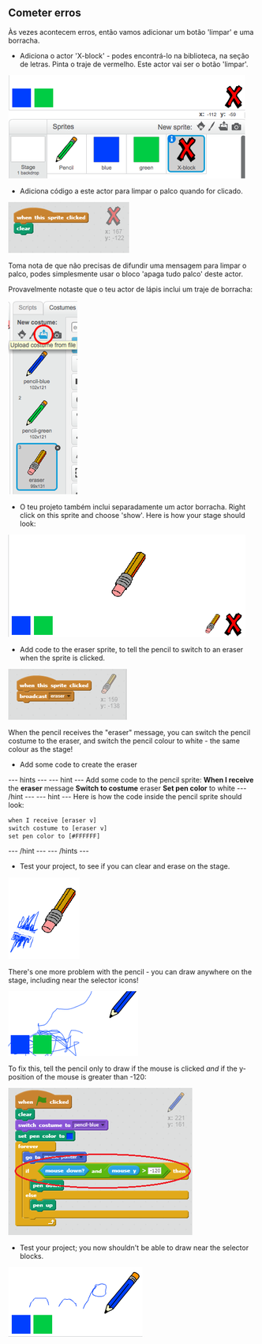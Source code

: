 ## Cometer erros

Às vezes acontecem erros, então vamos adicionar um botão 'limpar' e uma borracha.

+ Adiciona o actor 'X-block' - podes encontrá-lo na biblioteca, na seção de letras. Pinta o traje de vermelho. Este actor vai ser o botão 'limpar'.

![screenshot](images/paint-x.png)

+ Adiciona código a este actor para limpar o palco quando for clicado.

![Clear stage](images/clear-stage.png)

Toma nota de que não precisas de difundir uma mensagem para limpar o palco, podes simplesmente usar o bloco 'apaga tudo palco' deste actor.

Provavelmente notaste que o teu actor de lápis inclui um traje de borracha:

![screenshot](images/paint-eraser-costume.png)

+ O teu projeto também inclui separadamente um actor borracha. Right click on this sprite and choose 'show'. Here is how your stage should look:

![screenshot](images/paint-eraser-stage.png)

+ Add code to the eraser sprite, to tell the pencil to switch to an eraser when the sprite is clicked.

![Broadcast eraser](images/broadcast-eraser.png)

When the pencil receives the "eraser" message, you can switch the pencil costume to the eraser, and switch the pencil colour to white - the same colour as the stage!

+ Add some code to create the eraser

\--- hints \--- \--- hint \--- Add some code to the pencil sprite: **When I receive** the **eraser** message **Switch to costume** eraser **Set pen color** to white \--- /hint \--- \--- hint \--- Here is how the code inside the pencil sprite should look:

```blocks
when I receive [eraser v]
switch costume to [eraser v]
set pen color to [#FFFFFF]
```

\--- /hint \--- \--- /hints \---

+ Test your project, to see if you can clear and erase on the stage.

![screenshot](images/paint-erase-test.png)

There's one more problem with the pencil - you can draw anywhere on the stage, including near the selector icons!

![screenshot](images/paint-draw-problem.png)

To fix this, tell the pencil only to draw if the mouse is clicked *and* if the y-position of the mouse is greater than -120:

![screenshot](images/pencil-gt-code.png)

+ Test your project; you now shouldn't be able to draw near the selector blocks.

![screenshot](images/paint-fixed.png)